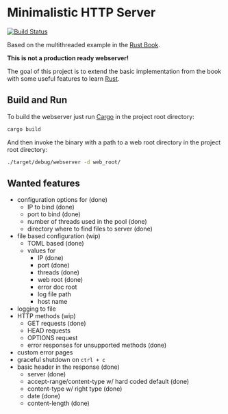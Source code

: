 # Minimalistic HTTP Server

[![Build Status](https://travis-ci.org/Weltraumschaf/webserver.svg?branch=master)](https://travis-ci.org/Weltraumschaf/webserver)

Based on the multithreaded example in the [Rust Book][rust-book].

**This is not a production ready webserver!**

The goal of this project is to extend the basic implementation from the book with some useful features to learn [Rust][rust-lang].

## Build and Run

To build the webserver just run [Cargo][cargo] in the project root directory:

```bash
cargo build
```

And then invoke the binary with a path to a web root directory in the project root directory:

```bash
./target/debug/webserver -d web_root/
```

## Wanted features

- configuration options for (done)
    - IP to bind (done)
    - port to bind (done)
    - number of threads used in the pool (done)
    - directory where to find files to server (done)
- file based configuration (wip)
    - TOML based (done)
    - values for 
        - IP  (done)
        - port  (done)
        - threads  (done)
        - web root  (done)
        - error doc root
        - log file path
        - host name
- logging to file
- HTTP methods (wip)
    - GET requests (done)
    - HEAD requests
    - OPTIONS request
    - error responses for unsupported methods (done)
- custom error pages
- graceful shutdown on `ctrl + c`
- basic header in the response (done)
    - server (done)
    - accept-range/content-type w/ hard coded default (done)
    - content-type w/ right type (done)
    - date (done)
    - content-length (done)
    
[rust-book]:    https://doc.rust-lang.org/stable/book/second-edition/ch20-00-final-project-a-web-server.html
[rust-lang]:    https://www.rust-lang.org/
[cargo]:        https://doc.rust-lang.org/cargo/
